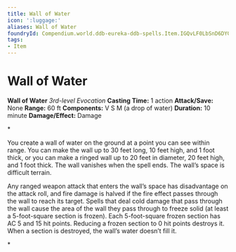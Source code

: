 ```yaml
---
title: Wall of Water
icon: ':luggage:'
aliases: Wall of Water
foundryId: Compendium.world.ddb-eureka-ddb-spells.Item.IGQvLF0LbSnD6DYG
tags:
- Item
---
```


# Wall of Water

**Wall of Water**
_3rd-level Evocation_
**Casting Time:** 1 action
**Attack/Save:** None
**Range:** 60 ft
**Components:** V S M (a drop of water)
**Duration:** 10 minute
**Damage/Effect:** Damage

*<p class="Core-Styles_Core-Body">You create a wall of water on the ground at a point you can see within range. You can make the wall up to 30 feet long, 10 feet high, and 1 foot thick, or you can make a ringed wall up to 20 feet in diameter, 20 feet high, and 1 foot thick. The wall vanishes when the spell ends. The wall’s space is difficult terrain.</p>
<p class="Core-Styles_Core-Body">Any ranged weapon attack that enters the wall’s space has disadvantage on the attack roll, and fire damage is halved if the fire effect passes through the wall to reach its target. Spells that deal cold damage that pass through the wall cause the area of the wall they pass through to freeze solid (at least a 5-foot-square section is frozen). Each 5-foot-square frozen section has AC 5 and 15 hit points. Reducing a frozen section to 0 hit points destroys it. When a section is destroyed, the wall’s water doesn’t fill it.</p>*